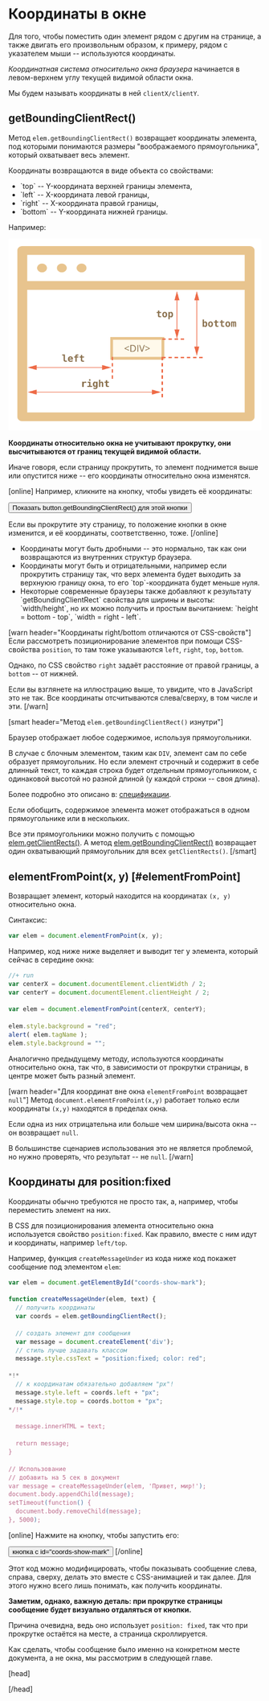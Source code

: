 # Координаты в окне

Для того, чтобы поместить один элемент рядом с другим на странице, а также двигать его произвольным образом, к примеру, рядом с указателем мыши -- используются координаты.

*Координатная система относительно окна браузера* начинается в левом-верхнем углу текущей видимой области окна.

Мы будем называть координаты в ней `clientX/clientY`.


## getBoundingClientRect()

Метод `elem.getBoundingClientRect()` возвращает координаты элемента, под которыми понимаются размеры "воображаемого прямоугольника", который охватывает весь элемент.

Координаты возвращаются в виде объекта со свойствами:
<ul>
<li>`top` -- Y-координата верхней границы элемента,</li>
<li>`left` -- X-координата левой границы,</li>
<li>`right` -- X-координата правой границы,</li>
<li>`bottom` -- Y-координата нижней границы.</li>
</ul>

Например:

<img src="coords.svg">

**Координаты относительно окна не учитывают прокрутку, они высчитываются от границ текущей видимой области.**

Иначе говоря, если страницу прокрутить, то элемент поднимется выше или опустится ниже -- его координаты относительно окна изменятся.

[online]
Например, кликните на кнопку, чтобы увидеть её координаты:

<input id="brTest" type="button" value="Показать button.getBoundingClientRect() для этой кнопки" onclick='showRect(this)'/>

<script>
function showRect(elem) {
  var r = elem.getBoundingClientRect()
  alert("{top:"+r.top+", left:"+r.left+", right:"+r.right+", bottom:"+ r.bottom + "}");
}
</script>

Если вы прокрутите эту страницу, то положение кнопки в окне изменится, и её координаты, соответственно, тоже. 
[/online]

<ul>
<li>Координаты могут быть дробными -- это нормально, так как они возвращаются из внутренних структур браузера.</li>
<li>Координаты могут быть и отрицательными, например если прокрутить страницу так, что верх элемента будет выходить за верхнуюю границу окна, то его `top`-координата будет меньше нуля.</li>
<li>Некоторые современные браузеры также добавляют к результату `getBoundingClientRect` свойства для ширины и высоты: `width/height`, но их можно получить и простым вычитанием: `height = bottom - top`, `width = right - left`.</li>
</ul>

[warn header="Координаты right/bottom отличаются от CSS-свойств"]
Если рассмотреть позиционирование элементов при помощи CSS-свойства `position`, то там тоже указываются `left`, `right`, `top`, `bottom`.

Однако, по CSS свойство `right` задаёт расстояние от правой границы, а `bottom` -- от нижней.

Если вы взглянете на иллюстрацию выше, то увидите, что в JavaScript это не так. Все координаты отсчитываются слева/сверху, в том числе и эти.
[/warn]


[smart header="Метод `elem.getBoundingClientRect()` изнутри"]

Браузер отображает любое содержимое, используя прямоугольники. 

В случае с блочным элементом, таким как `DIV`, элемент сам по себе образует прямоугольник. Но если элемент строчный и содержит в себе длинный текст, то каждая строка будет отдельным прямоугольником, с одинаковой высотой но разной длиной (у каждой строки -- своя длина).

Более подробно это описано в: <a href="http://www.w3.org/TR/CSS21/visuren.html#anonymous-block-level">спецификации</a>.

Если обобщить, содержимое элемента может отображаться в одном прямоугольнике или в нескольких.

Все эти прямоугольники можно получить с помощью [elem.getClientRects()](https://developer.mozilla.org/en/DOM/element.getClientRects). А метод [elem.getBoundingClientRect()](https://developer.mozilla.org/en/DOM/element.getBoundingClientRect) возвращает один охватывающий прямоугольник для всех `getClientRects()`.
[/smart]


## elementFromPoint(x, y) [#elementFromPoint]

Возвращает элемент, который находится на координатах `(x, y)` относительно окна.

Синтаксис:

```js
var elem = document.elementFromPoint(x, y);
```

Например, код ниже ниже выделяет и выводит тег у элемента, который сейчас в середине окна:

```js
//+ run
var centerX = document.documentElement.clientWidth / 2;
var centerY = document.documentElement.clientHeight / 2;

var elem = document.elementFromPoint(centerX, centerY);

elem.style.background = "red";
alert( elem.tagName );
elem.style.background = "";
```

Аналогично предыдущему методу, используются координаты относительно окна, так что, в зависимости от прокрутки страницы, в центре может быть разный элемент.

[warn header="Для координат вне окна `elementFromPoint` возвращает `null`"]
Метод `document.elementFromPoint(x,y)` работает только если координаты `(x,y)` находятся в пределах окна.

Если одна из них отрицательна или больше чем ширина/высота окна -- он возвращает `null`.

В большинстве сценариев использования это не является проблемой, но нужно проверять, что результат -- не `null`.
[/warn] 


## Координаты для position:fixed

Координаты обычно требуются не просто так, а, например, чтобы переместить элемент на них.

В CSS для позиционирования элемента относительно окна используется свойство `position:fixed`. Как правило, вместе с ним идут и координаты, например `left/top`.

Например, функция `createMessageUnder` из кода ниже код покажет сообщение под элементом `elem`:

```js
var elem = document.getElementById("coords-show-mark");

function createMessageUnder(elem, text) {
  // получить координаты
  var coords = elem.getBoundingClientRect();

  // создать элемент для сообщения
  var message = document.createElement('div');
  // стиль лучше задавать классом
  message.style.cssText = "position:fixed; color: red";

*!*
  // к координатам обязательно добавляем "px"!
  message.style.left = coords.left + "px";
  message.style.top = coords.bottom + "px";
*/!*

  message.innerHTML = text;

  return message;
}

// Использование
// добавить на 5 сек в документ
var message = createMessageUnder(elem, 'Привет, мир!');
document.body.appendChild(message);
setTimeout(function() {
  document.body.removeChild(message);
}, 5000);
```

[online]
Нажмите на кнопку, чтобы запустить его:

<button id="coords-show-mark">кнопка с id="coords-show-mark"</button>
[/online]

Этот код можно модифицировать, чтобы показывать сообщение слева, справа, сверху, делать это вместе с CSS-анимацией и так далее. Для этого нужно всего лишь понимать, как получить координаты.

**Заметим, однако, важную деталь: при прокрутке страницы сообщение будет визуально отдаляться от кнопки.**

Причина очевидна, ведь оно использует `position: fixed`, так что при прокрутке остаётся на месте, а страница скроллируется. 

Как сделать, чтобы сообщение было именно на конкретном месте документа, а не окна, мы рассмотрим в следующей главе.


[head]
<script>
document.addEventListener('DOMContentLoaded', function() {

document.getElementById('coords-show-mark').onclick = function() {
var elem = document.getElementById("coords-show-mark");

function createMessageUnder(elem, text) {
  // получить координаты
  var coords = elem.getBoundingClientRect();

  // создать элемент для сообщения
  var message = document.createElement('div');
  // стиль лучше задавать классом
  message.style.cssText = "position:fixed; color: red";

  // к координатам обязательно добавляем "px"!
  message.style.left = coords.left + "px";
  message.style.top = coords.bottom + "px";

  message.innerHTML = text;

  return message;
}

// Использование
// добавить на 5 сек в документ
var message = createMessageUnder(elem, 'Привет, мир!');
document.body.appendChild(message);
setTimeout(function() {
  document.body.removeChild(message);
}, 5000);
}

});

</script>
[/head]